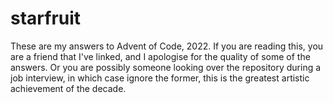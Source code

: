 # starfruit

These are my answers to Advent of Code, 2022. If you are reading this, you are a friend that I've linked, and I apologise for the quality of some of the answers. Or you are possibly someone looking over the repository during a job interview, in which case ignore the former, this is the greatest artistic achievement of the decade.
